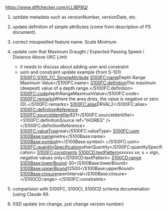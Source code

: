 https://www.diffchecker.com/rLLIBP8Q/

1. uptdate metadata such as versionNumber, versionDate, etc.
2. update definition of simple attributes (come from description of PS document).
3. correct misspeelled feature name: Scale Minimum
4. update uom that Maximum Draught / Expected Passing Speed / Distance Above UKC Limit
	- it needs to discuss about adding uom and constraint
	- uom and constraint update example (from S-101)
			<S100FC:S100_FC_SimpleAttribute>
			<S100FC:name>Depth Range Maximum Value</S100FC:name>
			<S100FC:definition>The maximum (deepest) value of a depth range.</S100FC:definition>
			<S100FC:code>depthRangeMaximumValue</S100FC:code>
			<S100FC:remarks>Where the area dries, the value is negative or zero (0).</S100FC:remarks>
			<S100FC:alias>DRVAL2</S100FC:alias>
			<S100FC:definitionReference>
				<S100FC:sourceIdentifier>821</S100FC:sourceIdentifier>
				<S100FC:definitionSource ref="IHOREG" />
			</S100FC:definitionReference>
			<S100FC:valueType>real</S100FC:valueType>
			<S100FC:uom>
				<S100Base:name>metre</S100Base:name>
				<S100Base:symbol>m</S100Base:symbol>
			</S100FC:uom>
			<S100FC:quantitySpecification>otherQuantity</S100FC:quantitySpecification>
			<S100FC:constraints>
				<S100CD:textPattern>sxxxxx.xx; s = sign, negative values only</S100CD:textPattern>
				<S100CD:range>
					<S100Base:lowerBound>-30</S100Base:lowerBound>
					<S100Base:upperBound>12500</S100Base:upperBound>
					<S100Base:closure>openInterval</S100Base:closure>
				</S100CD:range>
			</S100FC:constraints>
			
5. comparision with S100FC, S100CI, S100CD schema documenation (using Claude AI).
6. XSD update (no change, just change version number)